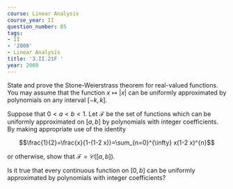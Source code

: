 ```yaml
---
course: Linear Analysis
course_year: II
question_number: 85
tags:
- II
- '2008'
- Linear Analysis
title: '3.II.21F '
year: 2008
---
```



State and prove the Stone-Weierstrass theorem for real-valued functions. You may assume that the function $x \mapsto|x|$ can be uniformly approximated by polynomials on any interval $[-k, k]$.

Suppose that $0<a<b<1$. Let $\mathcal{F}$ be the set of functions which can be uniformly approximated on $[a, b]$ by polynomials with integer coefficients. By making appropriate use of the identity

$$\frac{1}{2}=\frac{x}{1-(1-2 x)}=\sum_{n=0}^{\infty} x(1-2 x)^{n}$$

or otherwise, show that $\mathcal{F}=\mathcal{C}([a, b])$.

Is it true that every continuous function on $[0, b]$ can be uniformly approximated by polynomials with integer coefficients?